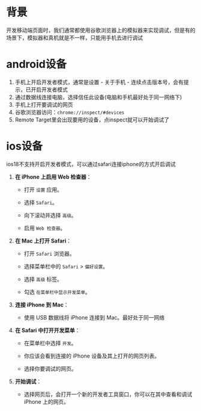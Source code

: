 # 背景

开发移动端页面时，我们通常都使用谷歌浏览器上的模拟器来实现调试，但是有的场景下，模拟器和真机就是不一样，只能用手机去进行调试

# android设备

1. 手机上开启开发者模式，通常是设置 - 关于手机 - 连续点击版本号，会有提示，已开启开发者模式
2. 通过数据线连接电脑，选择信任此设备(电脑和手机最好处于同一网络下)
3. 手机上打开要调试的网页
4. 谷歌浏览器访问：`chrome://inspect/#devices`
5. Remote Target里会出现要用的设备，点inspect就可以开始调试了


# ios设备

ios18不支持开启开发者模式，可以通过safari连接iphone的方式开启调试

1. **在 iPhone 上启用 Web 检查器**：

   - 打开 `设置` 应用。

   - 选择 `Safari`。

   - 向下滚动并选择 `高级`。

   - 启用 `Web 检查器`。

2. **在 Mac 上打开 Safari**：

   - 打开 `Safari` 浏览器。

   - 选择菜单栏中的 `Safari` > `偏好设置`。

   - 选择 `高级` 标签。

   - 勾选 `在菜单栏中显示开发菜单`。

3. **连接 iPhone 到 Mac**：

   - 使用 USB 数据线将 iPhone 连接到 Mac。最好处于同一网络

4. **在 Safari 中打开开发菜单**：

   - 在菜单栏中选择 `开发`。

   - 你应该会看到连接的 iPhone 设备及其上打开的网页列表。

   - 选择你要调试的网页。

5. **开始调试**：

   - 选择网页后，会打开一个新的开发者工具窗口，你可以在其中查看和调试 iPhone 上的网页。